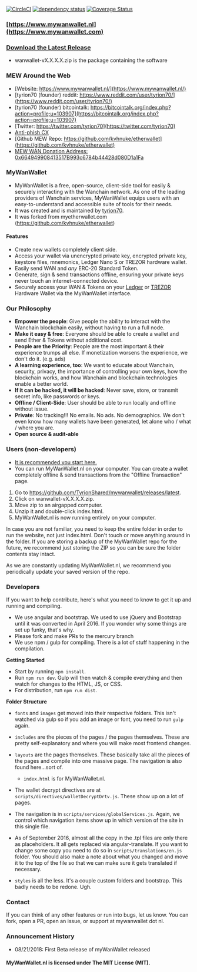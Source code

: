 [![CircleCI][circle-image]][circle-url]
[![dependency status][dep-image]][dep-url] 
[![Coverage Status][coveralls-image]][coveralls-url]

### [https://www.mywanwallet.nl](https://www.mywanwallet.com)

### [Download the Latest Release](https://github.com/TyrionShared/mywanwallet/releases/latest)

- wanwallet-vX.X.X.X.zip is the  package containing the software


### MEW Around the Web

- [Website: https://www.mywanwallet.nl/](https://www.mywanwallet.nl/)
- [tyrion70 (founder) reddit: https://www.reddit.com/user/tyrion70/](https://www.reddit.com/user/tyrion70/)
- [tyrion70 (founder) bitcointalk: https://bitcointalk.org/index.php?action=profile;u=103907](https://bitcointalk.org/index.php?action=profile;u=103907)
- [Twitter: https://twitter.com/tyrion70](https://twitter.com/tyrion70)
- [Anti-phish CX](https://chrome.google.com/webstore/detail/etheraddresslookup/pdknmigbbbhmllnmgdfalmedcmcefdfn)
- [Github MEW Repo: https://github.com/kvhnuke/etherwallet](https://github.com/kvhnuke/etherwallet)
- [MEW WAN Donation Address: 0x664949908413517B993c6784b44428d080D1a1Fa](https://wanscan.io/addr/0x664949908413517B993c6784b44428d080D1a1Fa)


### MyWanWallet

- MyWanWallet is a free, open-source, client-side tool for easily & securely interacting with the Wanchain network. As one of the leading providers of Wanchain services, MyWanWallet equips users with an easy-to-understand and accessible suite of tools for their needs.
- It was created and is maintained by [tyrion70](https://github.com/tyrion70).
- It was forked from myetherwallet.com (https://github.com/kvhnuke/etherwallet)

#### Features

- Create new wallets completely client side.
- Access your wallet via unencrypted private key, encrypted private key, keystore files, mnemonics, Ledger Nano S or TREZOR hardware wallet.
- Easily send WAN and *any* ERC-20 Standard Token.
- Generate, sign & send transactions offline, ensuring your private keys never touch an internet-connected device.
- Securely access your WAN & Tokens on your [Ledger](https://www.ledger.com?r=651b52292b63) or [TREZOR](https://shop.trezor.io?a=mywanwallet.nl) Hardware Wallet via the MyWanWallet interface.

### Our Philosophy

 - **Empower the people**: Give people the ability to interact with the Wanchain blockchain easily, without having to run a full node.
 - **Make it easy & free**: Everyone should be able to create a wallet and send Ether & Tokens without additional cost.
 - **People are the Priority**: People are the most important & their experience trumps all else. If monetization worsens the experience, we don't do it. (e.g. ads)
 - **A learning experience, too**: We want to educate about Wanchain, security, privacy, the importance of controlling your own keys, how the blockchain works, and how Wanchain and blockchain technologies enable a better world.
 - **If it can be hacked, it will be hacked**: Never save, store, or transmit secret info, like passwords or keys.
 - **Offline / Client-Side**: User should be able to run locally and offline without issue.
 - **Private**: No tracking!!! No emails. No ads. No demographics. We don't even know how many wallets have been generated, let alone who / what / where you are.
 - **Open source & audit-able**


### Users (non-developers)

- [It is recommended you start here.](https://myetherwallet.github.io/knowledge-base/getting-started/getting-started-new.html)
- You can run MyWanWallet.nl on your computer. You can create a wallet completely offline & send transactions from the "Offline Transaction" page.

1. Go to https://github.com/TyrionShared/mywanwallet/releases/latest.
2. Click on wanwallet-vX.X.X.X.zip.
3. Move zip to an airgapped computer.
4. Unzip it and double-click index.html.
5. MyWanWallet.nl is now running entirely on your computer.

In case you are not familiar, you need to keep the entire folder in order to run the website, not just index.html. Don't touch or move anything around in the folder. If you are storing a backup of the MyWanWallet repo for the future, we recommend just storing the ZIP so you can be sure the folder contents stay intact.

As we are constantly updating MyWanWallet.nl, we recommend you periodically update your saved version of the repo.


### Developers

If you want to help contribute, here's what you need to know to get it up and running and compiling.

- We use angular and bootstrap. We used to use jQuery and Bootstrap until it was converted in April 2016. If you wonder why some things are set up funky, that's why.
- Please fork and make PRs to the mercury branch
- We use npm / gulp for compiling. There is a lot of stuff happening in the compilation.

**Getting Started**

- Start by running `npm install`.
- Run `npm run dev`. Gulp will then watch & compile everything and then watch for changes to the HTML, JS, or CSS.
- For distribution, run `npm run dist`.

**Folder Structure**
- `fonts` and `images` get moved into their respective folders. This isn't watched via gulp so if you add an image or font, you need to run `gulp` again.
- `includes` are the pieces of the pages / the pages themselves. These are pretty self-explanatory and where you will make most frontend changes.
- `layouts` are the pages themselves. These basically take all the pieces of the pages and compile into one massive page. The navigation is also found here...sort of.
    * `index.html` is for MyWanWallet.nl.

- The wallet decrypt directives are at `scripts/directives/walletDecryptDrtv.js`. These show up on a lot of pages.
- The navigation is in `scripts/services/globalServices.js`. Again, we control which navigation items show up in which version of the site in this single file.
- As of September 2016, almost all the copy in the .tpl files are only there as placeholders. It all gets replaced via angular-translate. If you want to change some copy you need to do so in `scripts/translations/en.js` folder. You should also make a note about what you changed and move it to the top of the file so that we can make sure it gets translated if necessary.
- `styles` is all the less. It's a couple custom folders and bootstrap. This badly needs to be redone. Ugh.


### Contact
If you can think of any other features or run into bugs, let us know. You can fork, open a PR, open an issue, or support at mywanwallet dot nl.

### Announcement History

- 08/21/2018: First Beta release of myWanWallet released

#### MyWanWallet.nl is licensed under The MIT License (MIT).

[dep-image]: https://david-dm.org/TyrionShared/mywanwallet.svg
[dep-url]: https://david-dm.org/TyrionShared/mywanwallet
[circle-image]: https://circleci.com/gh/TyrionShared/mywanwallet.svg?style=svg
[circle-url]: https://circleci.com/gh/TyrionShared/mywanwallet
[coveralls-image]: https://coveralls.io/repos/github/TyrionShared/mywanwallet/badge.svg
[coveralls-url]: https://coveralls.io/github/TyrionShared/mywanwallet
